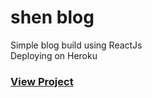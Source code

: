 # shen blog
Simple blog build using ReactJs  
Deploying on Heroku  
### [View Project](https://shen-blog.herokuapp.com/)
